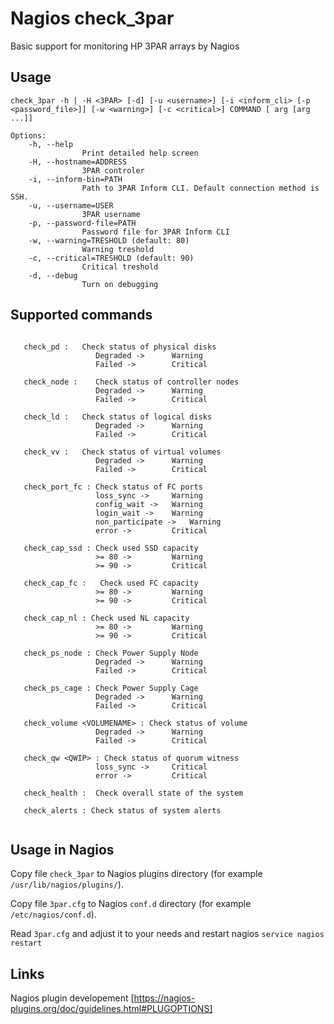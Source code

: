 # Nagios check_3par

Basic support for monitoring HP 3PAR arrays by Nagios

## Usage
```
check_3par -h | -H <3PAR> [-d] [-u <username>] [-i <inform_cli> [-p <password_file>]] [-w <warning>] [-c <critical>] COMMAND [ arg [arg ...]]

Options:
    -h, --help 
                Print detailed help screen
    -H, --hostname=ADDRESS 
                3PAR controler
    -i, --inform-bin=PATH
                Path to 3PAR Inform CLI. Default connection method is SSH.
    -u, --username=USER
                3PAR username
    -p, --password-file=PATH
                Password file for 3PAR Inform CLI
    -w, --warning=TRESHOLD (default: 80)
                Warning treshold
    -c, --critical=TRESHOLD (default: 90)
                Critical treshold
    -d, --debug
                Turn on debugging
```

## Supported commands 
```

   check_pd :   Check status of physical disks
                   Degraded ->      Warning
                   Failed ->        Critical

   check_node :    Check status of controller nodes
                   Degraded ->      Warning
                   Failed ->        Critical

   check_ld :   Check status of logical disks
                   Degraded ->      Warning
                   Failed ->        Critical

   check_vv :   Check status of virtual volumes
                   Degraded ->      Warning
                   Failed ->        Critical

   check_port_fc : Check status of FC ports
                   loss_sync ->     Warning
                   config_wait ->   Warning
                   login_wait ->    Warning
                   non_participate ->   Warning
                   error ->         Critical

   check_cap_ssd : Check used SSD capacity
                   >= 80 ->         Warning
                   >= 90 ->         Critical

   check_cap_fc :   Check used FC capacity
                   >= 80 ->         Warning
                   >= 90 ->         Critical

   check_cap_nl : Check used NL capacity 
                   >= 80 ->         Warning
                   >= 90 ->         Critical

   check_ps_node : Check Power Supply Node
                   Degraded ->      Warning
                   Failed ->        Critical

   check_ps_cage : Check Power Supply Cage
                   Degraded ->      Warning
                   Failed ->        Critical

   check_volume <VOLUMENAME> : Check status of volume
                   Degraded ->      Warning
                   Failed ->        Critical

   check_qw <QWIP> : Check status of quorum witness
                   loss_sync ->     Critical
                   error ->         Critical
				   
   check_health :  Check overall state of the system
   
   check_alerts : Check status of system alerts
				   
```

## Usage in Nagios

Copy file `check_3par` to Nagios plugins directory (for example `/usr/lib/nagios/plugins/`).

Copy file `3par.cfg` to Nagios `conf.d` directory (for example `/etc/nagios/conf.d`).

Read `3par.cfg` and adjust it to your needs and restart nagios `service nagios restart`

## Links

Nagios plugin developement [https://nagios-plugins.org/doc/guidelines.html#PLUGOPTIONS]
